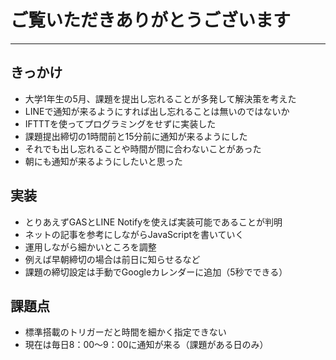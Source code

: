 # ご覧いただきありがとうございます
---
## きっかけ
- 大学1年生の5月、課題を提出し忘れることが多発して解決策を考えた
- LINEで通知が来るようにすれば出し忘れることは無いのではないか
- IFTTTを使ってプログラミングをせずに実装した
- 課題提出締切の1時間前と15分前に通知が来るようにした
- それでも出し忘れることや時間が間に合わないことがあった
- 朝にも通知が来るようにしたいと思った
## 実装
- とりあえずGASとLINE Notifyを使えば実装可能であることが判明
- ネットの記事を参考にしながらJavaScriptを書いていく
- 運用しながら細かいところを調整
- 例えば早朝締切の場合は前日に知らせるなど
- 課題の締切設定は手動でGoogleカレンダーに追加（5秒でできる）
## 課題点
- 標準搭載のトリガーだと時間を細かく指定できない
- 現在は毎日8：00〜9：00に通知が来る（課題がある日のみ）
